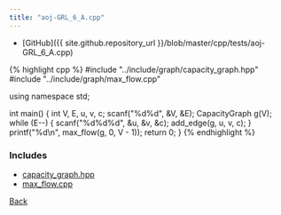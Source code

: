 ```yaml
---
title: "aoj-GRL_6_A.cpp"
---
```


- [GitHub]({{ site.github.repository_url }}/blob/master/cpp/tests/aoj-GRL_6_A.cpp)

{% highlight cpp %}
#include "../include/graph/capacity_graph.hpp"
#include "../include/graph/max_flow.cpp"

using namespace std;

int main() {
  int V, E, u, v, c;
  scanf("%d%d", &V, &E);
  CapacityGraph<int> g(V);
  while (E--) {
    scanf("%d%d%d", &u, &v, &c);
    add_edge(g, u, v, c);
  }
  printf("%d\n", max_flow(g, 0, V - 1));
  return 0;
}
{% endhighlight %}

### Includes

- [capacity_graph.hpp](../include/graph/capacity_graph)
- [max_flow.cpp](../include/graph/max_flow)

[Back](..)
